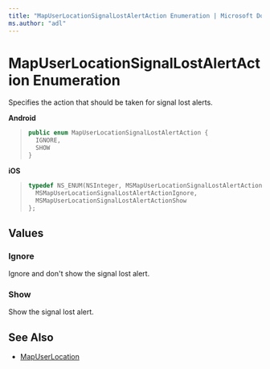```yaml
---
title: "MapUserLocationSignalLostAlertAction Enumeration | Microsoft Docs"
ms.author: "adl"
---
```


# MapUserLocationSignalLostAlertAction Enumeration

Specifies the action that should be taken for signal lost alerts.

**Android**

>```java
> public enum MapUserLocationSignalLostAlertAction {
>   IGNORE,
>   SHOW
> }
>```

**iOS**

>```objectivec
> typedef NS_ENUM(NSInteger, MSMapUserLocationSignalLostAlertAction) {
>   MSMapUserLocationSignalLostAlertActionIgnore,
>   MSMapUserLocationSignalLostAlertActionShow
> };
>```

## Values

### Ignore

Ignore and don't show the signal lost alert.

### Show

Show the signal lost alert.

## See Also

* [MapUserLocation](mapuserlocation-class.md)
